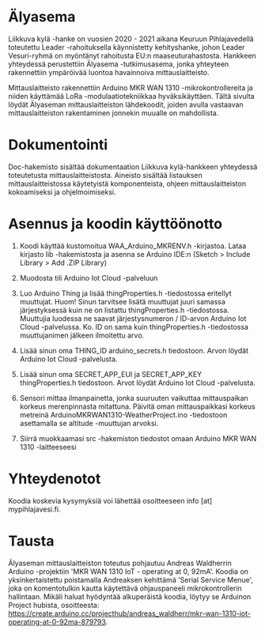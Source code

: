 # Älyasema

Liikkuva kylä -hanke on vuosien 2020 - 2021 aikana Keuruun Pihlajavedellä toteutettu Leader -rahoituksella käynnistetty kehityshanke, johon Leader Vesuri-ryhmä on myöntänyt rahoitusta EU:n maaseuturahastosta. Hankkeen yhteydessä perustettiin Älyasema -tutkimusasema, jonka yhteyteen rakennettiin ympäröivää luontoa havainnoiva mittauslaitteisto.

Mittauslaitteisto rakennettiin Arduino MKR WAN 1310 -mikrokontrollereita ja niiden käyttämää LoRa -modulaatiotekniikkaa hyväksikäyttäen. Tältä sivulta löydät Älyaseman mittauslaitteiston lähdekoodit, joiden avulla vastaavan mittauslaitteiston rakentaminen jonnekin muualle on mahdollista.

# Dokumentointi

Doc-hakemisto sisältää dokumentaation Liikkuva kylä-hankkeen yhteydessä toteutetusta mittauslaitteistosta. Aineisto sisältää listauksen mittauslaitteistossa käytetyistä komponenteista, ohjeen mittauslaitteiston kokoamiseksi ja ohjelmoimiseksi.

# Asennus ja koodin käyttöönotto

1. Koodi käyttää kustomoitua WAA_Arduino_MKRENV.h -kirjastoa. Lataa kirjasto lib -hakemistosta ja asenna se Arduino IDE:n (Sketch > Include Library > Add .ZIP Library)

2. Muodosta tili Arduino Iot Cloud -palveluun

3. Luo Arduino Thing ja lisää thingProperties.h -tiedostossa eritellyt muuttujat. Huom! Sinun tarvitsee lisätä muuttujat juuri samassa järjestyksessä kuin ne on listattu thingProperties.h -tiedostossa. Muuttujia luodessa ne saavat järjestysnumeron / ID-arvon Arduino Iot Cloud -palvelussa. Ko. ID on sama kuin thingProperties.h -tiedostossa muuttujanimen jälkeen ilmoitettu arvo.

4. Lisää sinun oma THING_ID arduino_secrets.h tiedostoon. Arvon löydät Arduino Iot Cloud -palvelusta.

5. Lisää sinun oma SECRET_APP_EUI ja SECRET_APP_KEY thingProperties.h tiedostoon. Arvot löydät Arduino Iot Cloud -palvelusta.

6. Sensori mittaa ilmanpainetta, jonka suuruuten vaikuttaa mittauspaikan korkeus merenpinnasta mitattuna. Päivitä oman mittauspaikkasi korkeus metreinä ArduinoMKRWAN1310-WeatherProject.ino -tiedostoon asettamalla se altitude -muuttujan arvoksi.

7. Siirrä muokkaamasi src -hakemiston tiedostot omaan Arduino MKR WAN 1310 -laitteeseesi

# Yhteydenotot

Koodia koskevia kysymyksiä voi lähettää osoitteeseen info [at] mypihlajavesi.fi.

# Tausta

Älyaseman mittauslaitteiston toteutus pohjautuu Andreas Waldherrin Arduino -projektiin 'MKR WAN 1310 IoT - operating at 0, 92mA'. Koodia on yksinkertaistettu poistamalla Andreaksen kehittämä 'Serial Service Menue', joka on komentotulkin kautta käytettävä ohjauspaneeli mikrokontrollerin hallintaan. Mikäli haluat hyödyntää alkuperäistä koodia, löytyy se Arduinon Project hubista, osoitteesta: https://create.arduino.cc/projecthub/andreas_waldherr/mkr-wan-1310-iot-operating-at-0-92ma-879793.
